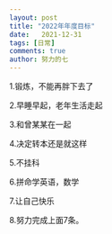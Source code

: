 ```yaml
---
layout: post
title: "2022年年度目标"
date:   2021-12-31
tags: [日常]
comments: true
author: 努力的七
---
```


1.锻炼，不能再胖下去了

2.早睡早起，老年生活走起

3.和曾某某在一起

4.决定转本还是就这样

5.不挂科

6.拼命学英语，数学

7.让自己快乐

8.努力完成上面7条。
